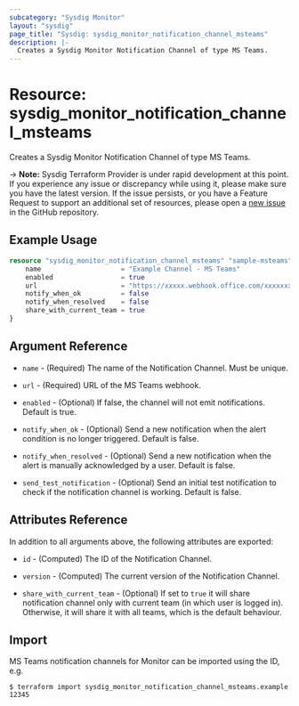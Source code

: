 ```yaml
---
subcategory: "Sysdig Monitor"
layout: "sysdig"
page_title: "Sysdig: sysdig_monitor_notification_channel_msteams"
description: |-
  Creates a Sysdig Monitor Notification Channel of type MS Teams.
---
```


# Resource: sysdig_monitor_notification_channel_msteams

Creates a Sysdig Monitor Notification Channel of type MS Teams.

-> **Note:** Sysdig Terraform Provider is under rapid development at this point. If you experience any issue or discrepancy while using it, please make sure you have the latest version. If the issue persists, or you have a Feature Request to support an additional set of resources, please open a [new issue](https://github.com/sysdiglabs/terraform-provider-sysdig/issues/new) in the GitHub repository.

## Example Usage

```terraform
resource "sysdig_monitor_notification_channel_msteams" "sample-msteams" {
	name                    = "Example Channel - MS Teams"
	enabled                 = true
	url                     = "https://xxxxx.webhook.office.com/xxxxxxxxx"
	notify_when_ok          = false
	notify_when_resolved    = false
	share_with_current_team = true
}
```

## Argument Reference

* `name` - (Required) The name of the Notification Channel. Must be unique.

* `url` - (Required) URL of the MS Teams webhook.

* `enabled` - (Optional) If false, the channel will not emit notifications. Default is true.

* `notify_when_ok` - (Optional) Send a new notification when the alert condition is 
    no longer triggered. Default is false.

* `notify_when_resolved` - (Optional) Send a new notification when the alert is manually 
    acknowledged by a user. Default is false.

* `send_test_notification` - (Optional) Send an initial test notification to check
    if the notification channel is working. Default is false.

## Attributes Reference

In addition to all arguments above, the following attributes are exported:

* `id` - (Computed) The ID of the Notification Channel.

* `version` - (Computed) The current version of the Notification Channel.

* `share_with_current_team` - (Optional) If set to `true` it will share notification channel only with current team (in which user is logged in).
  Otherwise, it will share it with all teams, which is the default behaviour.

## Import

MS Teams notification channels for Monitor can be imported using the ID, e.g.

```
$ terraform import sysdig_monitor_notification_channel_msteams.example 12345
```
